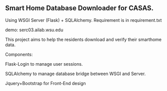 Smart Home Database Downloader for CASAS.
------------------    
   
Using WSGI Server (Flask) + SQLAlchemy. 
Requirement is in requirement.txt

demo: serc03.ailab.wsu.edu

This project aims to help the residents download and verify their smarthome data.

Components:

Flask-Login to manage user sessions.

SQLAlchemy to manage database bridge between WSGI and Server.

Jquery+Bootstrap for Front-End design





